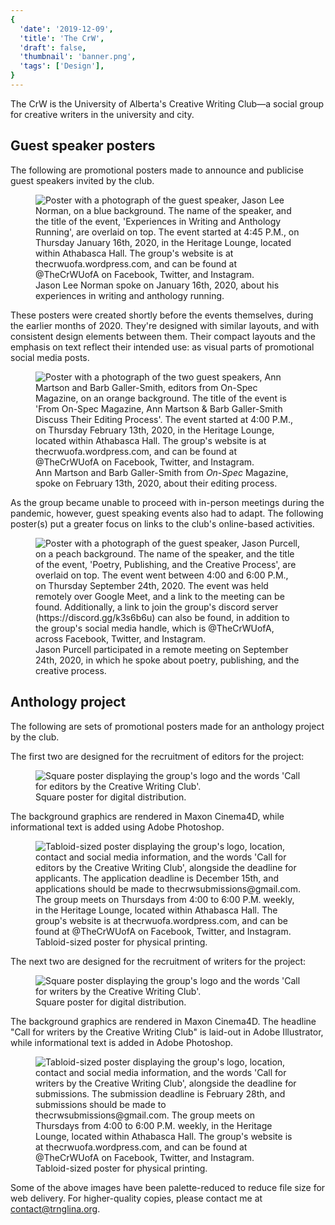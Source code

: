 ```yaml
---
{
  'date': '2019-12-09',
  'title': 'The CrW',
  'draft': false,
  'thumbnail': 'banner.png',
  'tags': ['Design'],
}
---
```


The CrW is the University of Alberta's Creative Writing Club—a social group for creative writers in the university and city.

## Guest speaker posters

The following are promotional posters made to announce and publicise guest speakers invited by the club.

<figure>
  <img src="jason-lee-norman.jpg" alt="Poster with a photograph of the guest speaker, Jason Lee Norman, on a blue background. The name of the speaker, and the title of the event, 'Experiences in Writing and Anthology Running', are overlaid on top. The event started at 4:45 P.M., on Thursday January 16th, 2020, in the Heritage Lounge, located within Athabasca Hall. The group's website is at thecrwuofa.wordpress.com, and can be found at @TheCrWUofA on Facebook, Twitter, and Instagram.">
  <figcaption>Jason Lee Norman spoke on January 16th, 2020, about his experiences in writing and anthology running.</figcaption>
</figure>

These posters were created shortly before the events themselves, during the earlier months of 2020. They're designed with similar layouts, and with consistent design elements between them. Their compact layouts and the emphasis on text reflect their intended use: as visual parts of promotional social media posts.

<figure>
  <img src="barb-galler-smith-ann-marston.jpg" alt="Poster with a photograph of the two guest speakers, Ann Martson and Barb Galler-Smith, editors from On-Spec Magazine, on an orange background. The title of the event is 'From On-Spec Magazine, Ann Martson & Barb Galler-Smith Discuss Their Editing Process'. The event started at 4:00 P.M., on Thursday February 13th, 2020, in the Heritage Lounge, located within Athabasca Hall. The group's website is at thecrwuofa.wordpress.com, and can be found at @TheCrWUofA on Facebook, Twitter, and Instagram.">
  <figcaption>Ann Martson and Barb Galler-Smith from <em>On-Spec</em> Magazine, spoke on February 13th, 2020, about their editing process.</figcaption>
</figure>

As the group became unable to proceed with in-person meetings during the pandemic, however, guest speaking events also had to adapt. The following poster(s) put a greater focus on links to the club's online-based activities.

<figure>
  <img src="jason-purcell.jpg" alt="Poster with a photograph of the guest speaker, Jason Purcell, on a peach background. The name of the speaker, and the title of the event, 'Poetry, Publishing, and the Creative Process', are overlaid on top. The event went between 4:00 and 6:00 P.M., on Thursday September 24th, 2020. The event was held remotely over Google Meet, and a link to the meeting can be found. Additionally, a link to join the group's discord server (https://discord.gg/k3s6b6u) can also be found, in addition to the group's social media handle, which is @TheCrWUofA, across Facebook, Twitter, and Instagram.">
  <figcaption>Jason Purcell participated in a remote meeting on September 24th, 2020, in which he spoke about poetry, publishing, and the creative process.</figcaption>
</figure>

## Anthology project

The following are sets of promotional posters made for an anthology project by the club.

The first two are designed for the recruitment of editors for the project:

<figure>
  <img src="call-for-editors-square-fs8.png" alt="Square poster displaying the group's logo and the words 'Call for editors by the Creative Writing Club'.">
  <figcaption>Square poster for digital distribution.</figcaption>
</figure>

The background graphics are rendered in Maxon Cinema4D, while informational text is added using Adobe Photoshop.

<figure>
  <img src="call-for-editors-fs8.png" alt="Tabloid-sized poster displaying the group's logo, location, contact and social media information, and the words 'Call for editors by the Creative Writing Club', alongside the deadline for applicants. The application deadline is December 15th, and applications should be made to thecrwsubmissions@gmail.com. The group meets on Thursdays from 4:00 to 6:00 P.M. weekly, in the Heritage Lounge, located within Athabasca Hall. The group's website is at thecrwuofa.wordpress.com, and can be found at @TheCrWUofA on Facebook, Twitter, and Instagram.">
  <figcaption>Tabloid-sized poster for physical printing.</figcaption> 
</figure>

The next two are designed for the recruitment of writers for the project:

<figure>
  <img src="call-for-writers-square-fs8.png" alt="Square poster displaying the group's logo and the words 'Call for writers by the Creative Writing Club'.">
  <figcaption>Square poster for digital distribution.</figcaption>
</figure>

The background graphics are rendered in Maxon Cinema4D. The headline "Call for writers by the Creative Writing Club" is laid-out in Adobe Illustrator, while informational text is added in Adobe Photoshop.

<figure>
  <img src="call-for-writers-fs8.png" alt="Tabloid-sized poster displaying the group's logo, location, contact and social media information, and the words 'Call for writers by the Creative Writing Club', alongside the deadline for submissions. The submission deadline is February 28th, and submissions should be made to thecrwsubmissions@gmail.com. The group meets on Thursdays from 4:00 to 6:00 P.M. weekly, in the Heritage Lounge, located within Athabasca Hall. The group's website is at thecrwuofa.wordpress.com, and can be found at @TheCrWUofA on Facebook, Twitter, and Instagram.">
  <figcaption>Tabloid-sized poster for physical printing.</figcaption>
</figure>

Some of the above images have been palette-reduced to reduce file size for web delivery. For higher-quality copies, please contact me at [contact@trnglina.org](mailto:contact@trnglina.org).
